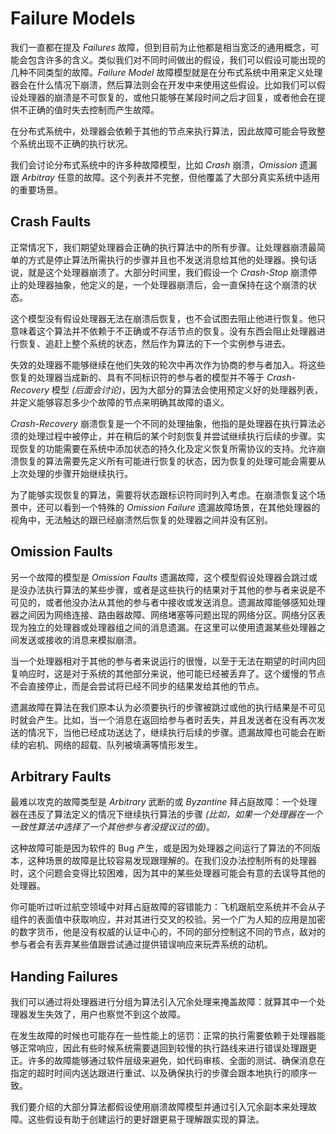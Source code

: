 

# Failure Models

我们一直都在提及 *Failures* 故障，但到目前为止他都是相当宽泛的通用概念，可能会包含许多的含义。类似我们对不同时间做出的假设，我们可以假设可能出现的几种不同类型的故障。*Failure Model* 故障模型就是在分布式系统中用来定义处理器会在什么情况下崩溃，然后算法则会在开发中来使用这些假设。比如我们可以假设处理器的崩溃是不可恢复的，或他只能够在某段时间之后才回复，或者他会在提供不正确的值时失去控制而产生故障。

在分布式系统中，处理器会依赖于其他的节点来执行算法，因此故障可能会导致整个系统出现不正确的执行状况。

我们会讨论分布式系统中的许多种故障模型，比如 *Crash* 崩溃，*Omission* 遗漏跟 *Arbitray* 任意的故障。这个列表并不完整，但他覆盖了大部分真实系统中适用的重要场景。

## Crash Faults

正常情况下，我们期望处理器会正确的执行算法中的所有步骤。让处理器崩溃最简单的方式是停止算法所需执行的步骤并且也不发送消息给其他的处理器。换句话说，就是这个处理器崩溃了。大部分时间里，我们假设一个 *Crash-Stop* 崩溃停止的处理器抽象，他定义的是，一个处理器崩溃后，会一直保持在这个崩溃的状态。

这个模型没有假设处理器无法在崩溃后恢复，也不会试图去阻止他进行恢复。他只意味着这个算法并不依赖于不正确或不存活节点的恢复。没有东西会阻止处理器进行恢复、追赶上整个系统的状态，然后作为算法的下一个实例参与进去。

失效的处理器不能够继续在他们失效的轮次中再次作为协商的参与者加入。将这些恢复的处理器当成新的、具有不同标识符的参与者的模型并不等于 *Crash-Recovery* 模型 *(后面会讨论)*，因为大部分的算法会使用预定义好的处理器列表，并定义能够容忍多少个故障的节点来明确其故障的语义。

*Crash-Recovery* 崩溃恢复是一个不同的处理抽象，他指的是处理器在执行算法必须的处理过程中被停止，并在稍后的某个时刻恢复并尝试继续执行后续的步骤。实现恢复的功能需要在系统中添加状态的持久化及定义恢复所需协议的支持。允许崩溃恢复的算法需要先定义所有可能进行恢复的状态，因为恢复的处理可能会需要从上次处理的步骤开始继续执行。

为了能够实现恢复的算法，需要将状态跟标识符同时列入考虑。在崩溃恢复这个场景中，还可以看到一个特殊的 *Omission Failure* 遗漏故障场景，在其他处理器的视角中，无法触达的跟已经崩溃然后恢复的处理器之间并没有区别。

## Omission Faults

另一个故障的模型是 *Omission Faults* 遗漏故障，这个模型假设处理器会跳过或是没办法执行算法的某些步骤，或者是这些执行的结果对于其他的参与者来说是不可见的，或者他没办法从其他的参与者中接收或发送消息。遗漏故障能够感知处理器之间因为网络连接、路由器故障、网络堵塞等问题出现的网络分区。网络分区表现为独立的处理器或处理器组之间的消息遗漏。在这里可以使用遗漏某些处理器之间发送或接收的消息来模拟崩溃。

当一个处理器相对于其他的参与者来说运行的很慢，以至于无法在期望的时间内回复响应时，这是对于系统的其他部分来说，他可能已经被丢弃了。这个缓慢的节点不会直接停止，而是会尝试将已经不同步的结果发给其他的节点。

遗漏故障在算法在我们原本认为必须要执行的步骤被跳过或他的执行结果是不可见时就会产生。比如，当一个消息在返回给参与者时丢失，并且发送者在没有再次发送的情况下，当他已经成功送达了，继续执行后续的步骤。遗漏故障也可能会在断续的宕机、网络的超载、队列被填满等情形发生。

## Arbitrary Faults

最难以攻克的故障类型是 *Arbitrary* 武断的或 *Byzantine* 拜占庭故障：一个处理器在违反了算法定义的情况下继续执行算法的步骤 *(比如，如果一个处理器在一个一致性算法中选择了一个其他参与者没提议过的值)*。

这种故障可能是因为软件的 Bug 产生，或是因为处理器之间运行了算法的不同版本，这种场景的故障是比较容易发现跟理解的。在我们没办法控制所有的处理器时，这个问题会变得比较困难，因为其中的某些处理器可能会有意的去误导其他的处理器。

你可能听过听过航空领域中对拜占庭故障的容错能力：飞机跟航空系统并不会从子组件的表面值中获取响应，并对其进行交叉的校验。另一个广为人知的应用是加密的数字货币，他是没有权威的认证中心的，不同的部分控制这不同的节点，敌对的参与者会有丢弃某些值跟尝试通过提供错误响应来玩弄系统的动机。

## Handing Failures

我们可以通过将处理器进行分组为算法引入冗余处理来掩盖故障：就算其中一个处理器发生失效了，用户也察觉不到这个故障。

在发生故障的时候也可能存在一些性能上的惩罚：正常的执行需要依赖于处理器能够正常响应，因此有些时候系统需要退回到较慢的执行路线来进行错误处理跟更正。许多的故障能够通过软件层级来避免，如代码审核、全面的测试、确保消息在指定的超时时间内送达跟进行重试、以及确保执行的步骤会跟本地执行的顺序一致。

我们要介绍的大部分算法都假设使用崩溃故障模型并通过引入冗余副本来处理故障。这些假设有助于创建运行的更好跟更易于理解跟实现的算法。